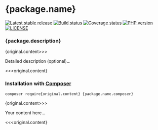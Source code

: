 # {package.name}
[![Latest stable release](https://poser.pugx.org/{package.name.composer}/version)](https://packagist.org/packages/{package.name.composer})
[![Build status](https://github.com/{repository.name}/workflows/build/badge.svg)](https://github.com/{repository.name}/actions)
[![Coverage status](https://coveralls.io/repos/github/{repository.name}/badge.svg?branch=develop)](https://coveralls.io/github/{repository.name}?branch=develop)
[![PHP version](https://img.shields.io/packagist/php-v/{package.name.composer}.svg)](https://packagist.org/packages/{package.name.composer})
[![LICENSE](https://img.shields.io/github/license/{repository.name}.svg?color=blue)](LICENSE)
### {package.description}
{original.content>>>

Detailed description (optional)...

<<<original.content}
### Installation with [Composer](https://getcomposer.org/)
```bash
composer require{original.content} {package.name.composer}
```
{original.content>>>

Your content here...

<<<original.content}
